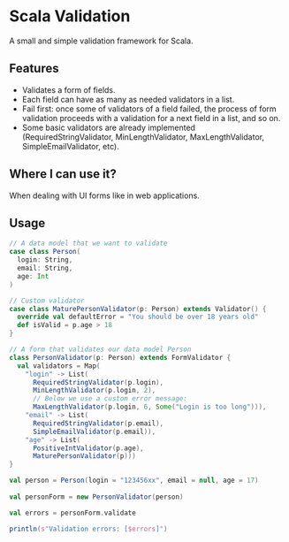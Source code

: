 # Scala Validation

A small and simple validation framework for Scala.

## Features

* Validates a form of fields.
* Each field can have as many as needed validators in a list.
* Fail first: once some of validators of a field failed, the process of form validation proceeds 
  with a validation for a next field in a list, and so on.
* Some basic validators are already implemented (RequiredStringValidator, MinLengthValidator, 
  MaxLengthValidator, SimpleEmailValidator, etc).

## Where I can use it?

When dealing with UI forms like in web applications.  

## Usage

```scala
// A data model that we want to validate
case class Person(
  login: String,
  email: String,
  age: Int
)

// Custom validator
case class MaturePersonValidator(p: Person) extends Validator() {
  override val defaultError = "You should be over 18 years old"
  def isValid = p.age > 18
}

// A form that validates our data model Person
class PersonValidator(p: Person) extends FormValidator {
  val validators = Map(
    "login" -> List(
      RequiredStringValidator(p.login),
      MinLengthValidator(p.login, 2),
      // Below we use a custom error message:
      MaxLengthValidator(p.login, 6, Some("Login is too long"))),
    "email" -> List(
      RequiredStringValidator(p.email), 
      SimpleEmailValidator(p.email)),
    "age" -> List(
      PositiveIntValidator(p.age), 
      MaturePersonValidator(p)))
}

val person = Person(login = "123456xx", email = null, age = 17)
  
val personForm = new PersonValidator(person)

val errors = personForm.validate

println(s"Validation errors: [$errors]")
```
